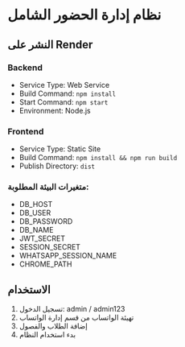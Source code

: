 # نظام إدارة الحضور الشامل

## النشر على Render

### Backend
- Service Type: Web Service
- Build Command: `npm install`
- Start Command: `npm start`
- Environment: Node.js

### Frontend
- Service Type: Static Site
- Build Command: `npm install && npm run build`
- Publish Directory: `dist`

### متغيرات البيئة المطلوبة:
- DB_HOST
- DB_USER
- DB_PASSWORD
- DB_NAME
- JWT_SECRET
- SESSION_SECRET
- WHATSAPP_SESSION_NAME
- CHROME_PATH

## الاستخدام
1. تسجيل الدخول: admin / admin123
2. تهيئة الواتساب من قسم إدارة الواتساب
3. إضافة الطلاب والفصول
4. بدء استخدام النظام